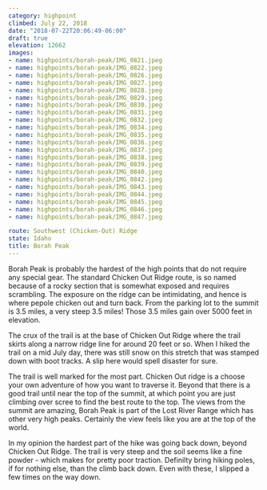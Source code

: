 ```yaml
---
category: highpoint
climbed: July 22, 2018
date: "2018-07-22T20:06:49-06:00"
draft: true
elevation: 12662
images:
- name: highpoints/borah-peak/IMG_0821.jpeg
- name: highpoints/borah-peak/IMG_0822.jpeg
- name: highpoints/borah-peak/IMG_0826.jpeg
- name: highpoints/borah-peak/IMG_0827.jpeg
- name: highpoints/borah-peak/IMG_0828.jpeg
- name: highpoints/borah-peak/IMG_0829.jpeg
- name: highpoints/borah-peak/IMG_0830.jpeg
- name: highpoints/borah-peak/IMG_0831.jpeg
- name: highpoints/borah-peak/IMG_0832.jpeg
- name: highpoints/borah-peak/IMG_0834.jpeg
- name: highpoints/borah-peak/IMG_0835.jpeg
- name: highpoints/borah-peak/IMG_0836.jpeg
- name: highpoints/borah-peak/IMG_0837.jpeg
- name: highpoints/borah-peak/IMG_0838.jpeg
- name: highpoints/borah-peak/IMG_0839.jpeg
- name: highpoints/borah-peak/IMG_0840.jpeg
- name: highpoints/borah-peak/IMG_0842.jpeg
- name: highpoints/borah-peak/IMG_0843.jpeg
- name: highpoints/borah-peak/IMG_0844.jpeg
- name: highpoints/borah-peak/IMG_0845.jpeg
- name: highpoints/borah-peak/IMG_0846.jpeg
- name: highpoints/borah-peak/IMG_0847.jpeg

route: Southwest (Chicken-Out) Ridge
state: Idaho
title: Borah Peak
---
```

Borah Peak is probably the hardest of the high points that do not require any special gear.  The standard Chicken Out Ridge route, is so named because of a rocky section that is somewhat exposed and requires scrambling. The exposure on the ridge can be intimidating, and hence is where pepole chicken out and turn back.  From the parking lot to the summit is 3.5 miles, a very steep 3.5 miles!  Those 3.5 miles gain over 5000 feet in elevation.

The crux of the trail is at the base of Chicken Out Ridge where the trail skirts along a narrow ridge line for around 20 feet or so.  When I hiked the trail on a mid July day, there was still snow on this stretch that was stamped down with boot tracks.  A slip here would spell disaster for sure.

The trail is well marked for the most part.  Chicken Out ridge is a choose your own adventure of how you want to traverse it.  Beyond that there is a good trail until near the top of the summit, at which point you are just climbing over scree to find the best route to the top.  The views from the summit are amazing, Borah Peak is part of the Lost River Range which has other very high peaks.  Certainly the view feels like you are at the top of the world.

In my opinion the hardest part of the hike was going back down, beyond Chicken Out Ridge.  The trail is very steep and the soil seems like a fine powder - which makes for pretty poor traction.  Definilty bring hiking poles, if for nothing else, than the climb back down.  Even with these, I slipped a few times on the way down.
